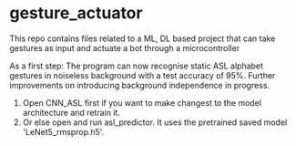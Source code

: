 # gesture_actuator
This repo contains files related to a ML, DL based project that can take gestures as input and actuate a bot through a microcontroller

As a first step: 
The program can now recognise static ASL alphabet gestures in noiseless background with a test accuracy of 95%. Further improvements on introducing background independence in progress. 

1. Open CNN_ASL first if you want to make changest to the model architecture and retrain it. 
2. Or else open and run asl_predictor. It uses the pretrained saved model 'LeNet5_rmsprop.h5'. 

